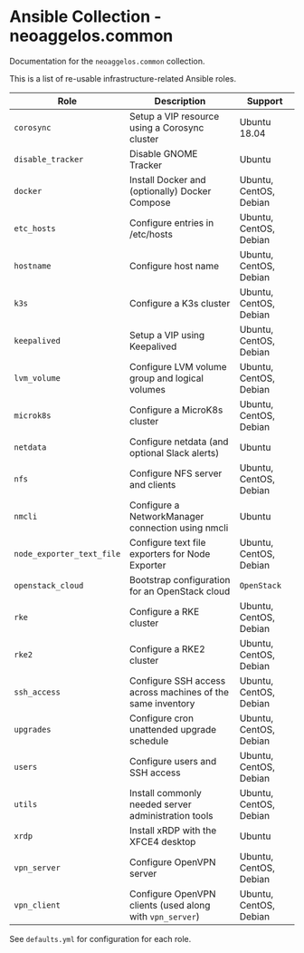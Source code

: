 # Ansible Collection - neoaggelos.common

Documentation for the `neoaggelos.common` collection.

This is a list of re-usable infrastructure-related Ansible roles.

| Role                      | Description                                                | Support                |
| ------------------------- | ---------------------------------------------------------- | ---------------------- |
| `corosync`                | Setup a VIP resource using a Corosync cluster              | Ubuntu 18.04           |
| `disable_tracker`         | Disable GNOME Tracker                                      | Ubuntu                 |
| `docker`                  | Install Docker and (optionally) Docker Compose             | Ubuntu, CentOS, Debian |
| `etc_hosts`               | Configure entries in /etc/hosts                            | Ubuntu, CentOS, Debian |
| `hostname`                | Configure host name                                        | Ubuntu, CentOS, Debian |
| `k3s`                     | Configure a K3s cluster                                    | Ubuntu, CentOS, Debian |
| `keepalived`              | Setup a VIP using Keepalived                               | Ubuntu, CentOS, Debian |
| `lvm_volume`              | Configure LVM volume group and logical volumes             | Ubuntu, CentOS, Debian |
| `microk8s`                | Configure a MicroK8s cluster                               | Ubuntu, CentOS, Debian |
| `netdata`                 | Configure netdata (and optional Slack alerts)              | Ubuntu                 |
| `nfs`                     | Configure NFS server and clients                           | Ubuntu, CentOS, Debian |
| `nmcli`                   | Configure a NetworkManager connection using nmcli          | Ubuntu                 |
| `node_exporter_text_file` | Configure text file exporters for Node Exporter            | Ubuntu, CentOS, Debian |
| `openstack_cloud`         | Bootstrap configuration for an OpenStack cloud             | `OpenStack`            |
| `rke`                     | Configure a RKE cluster                                    | Ubuntu, CentOS, Debian |
| `rke2`                    | Configure a RKE2 cluster                                   | Ubuntu, CentOS, Debian |
| `ssh_access`              | Configure SSH access across machines of the same inventory | Ubuntu, CentOS, Debian |
| `upgrades`                | Configure cron unattended upgrade schedule                 | Ubuntu, CentOS, Debian |
| `users`                   | Configure users and SSH access                             | Ubuntu, CentOS, Debian |
| `utils`                   | Install commonly needed server administration tools        | Ubuntu, CentOS, Debian |
| `xrdp`                    | Install xRDP with the XFCE4 desktop                        | Ubuntu                 |
| `vpn_server`              | Configure OpenVPN server                                   | Ubuntu, CentOS, Debian |
| `vpn_client`              | Configure OpenVPN clients (used along with `vpn_server`)   | Ubuntu, CentOS, Debian |

See `defaults.yml` for configuration for each role.
